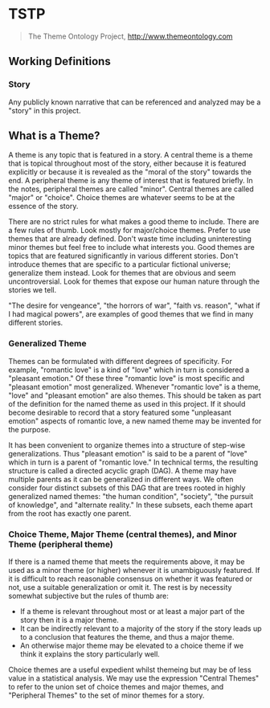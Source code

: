 # TSTP
> The Theme Ontology Project, http://www.themeontology.com


## Working Definitions

### Story

Any publicly known narrative that can be referenced and analyzed may be a "story" in this project.


## What is a Theme?

A theme is any topic that is featured in a story.
A central theme is a theme that is topical throughout most of the story, either because it is featured explicitly or because it is revealed as the "moral of the story" towards the end.
A peripheral theme is any theme of interest that is featured briefly.
In the notes, peripheral themes are called "minor". 
Central themes are called "major" or "choice".
Choice themes are whatever seems to be at the essence of the story.

There are no strict rules for what makes a good theme to include.
There are a few rules of thumb.
Look mostly for major/choice themes.
Prefer to use themes that are already defined.
Don't waste time including uninteresting minor themes but feel free to include what interests you.
Good themes are topics that are featured significantly in various different stories.
Don't introduce themes that are specific to a particular fictional universe; generalize them instead.
Look for themes that are obvious and seem uncontroversial.
Look for themes that expose our human nature through the stories we tell.

"The desire for vengeance", "the horrors of war", "faith vs. reason", "what if I had magical powers", are examples of good themes that we find in many different stories.


### Generalized Theme

Themes can be formulated with different degrees of specificity.
For example, "romantic love" is a kind of "love" which in turn is considered a "pleasant emotion."
Of these three "romantic love" is most specific and "pleasant emotion" most generalized.
Whenever "romantic love" is a theme, "love" and "pleasant emotion" are also themes.
This should be taken as part of the definition for the named theme as used in this project.
If it should become desirable to record that a story featured some "unpleasant emotion" aspects of romantic love, a new named theme may be invented for the purpose.

It has been convenient to organize themes into a structure of step-wise generalizations. 
Thus "pleasant emotion" is said to be a parent of "love" which in turn is a parent of "romantic love."
In technical terms, the resulting structure is called a directed acyclic graph (DAG).
A theme may have multiple parents as it can be generalized in different ways. 
We often consider four distinct subsets of this DAG that are trees rooted in highly generalized named themes: "the human condition", "society", "the pursuit of knowledge", and "alternate reality."
In these subsets, each theme apart from the root has exactly one parent.


### Choice Theme, Major Theme (central themes), and Minor Theme (peripheral theme)

If there is a named theme that meets the requirements above, it may be used as a minor theme (or higher) whenever it is unambiguously featured.
If it is difficult to reach reasonable consensus on whether it was featured or not, use a suitable generalization or omit it.
The rest is by necessity somewhat subjective but the rules of thumb are:

- If a theme is relevant throughout most or at least a major part of the story then it is a major theme. 
- It can be indirectly relevant to a majority of the story if the story leads up to a conclusion that features the theme, and thus a major theme.
- An otherwise major theme may be elevated to a choice theme if we think it explains the story particularly well.

Choice themes are a useful expedient whilst themeing but may be of less value in a statistical analysis.
We may use the expression "Central Themes" to refer to the union set of choice themes and major themes, and "Peripheral Themes" to the set of minor themes for a story.



